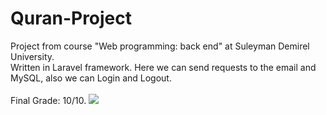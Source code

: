 <h1>Quran-Project</h1>
Project from course "Web programming: back end" at Suleyman Demirel University.<br>Written in Laravel framework.
Here we can send requests to the email and MySQL, also we can Login and Logout.<br><br>
Final Grade: 10/10.
<img src="https://user-images.githubusercontent.com/84491637/123537870-97903580-d753-11eb-9d10-59691bf2c855.jpg">
